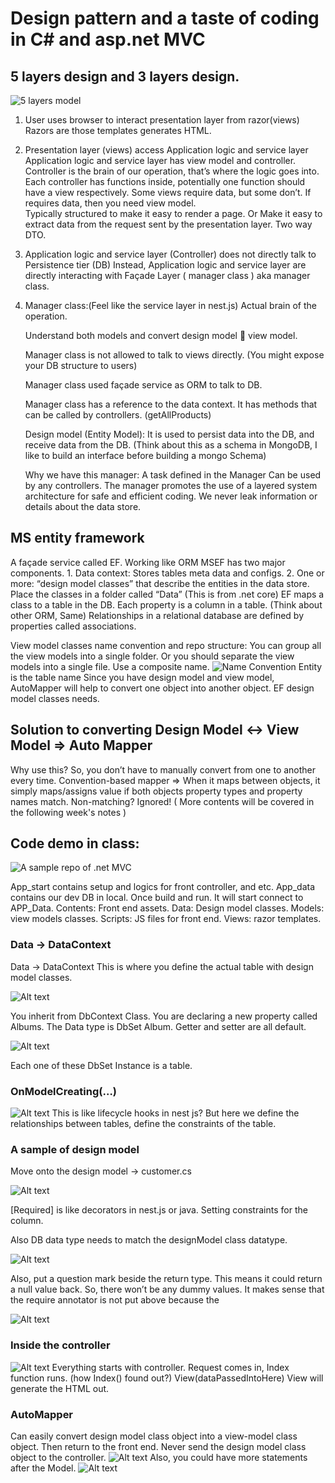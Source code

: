 # Design pattern and a taste of coding in C# and asp.net MVC

## 5 layers design and 3 layers design. 
![5 layers model](image.png)

1. User uses browser to interact presentation layer from razor(views) Razors are those templates generates HTML.

2. Presentation layer (views) access Application logic and service layer
    Application logic and service layer has view model and controller.
        Controller is the brain of our operation, that’s where the logic goes into. 
        Each controller has functions inside, potentially one function should have a view respectively.
    Some views require data, but some don’t.
        If requires data, then you need view model.  
        Typically structured to make it easy to render a page.
        Or
        Make it easy to extract data from the request sent by the presentation layer.
        Two way DTO.

3. Application logic and service layer (Controller) does not directly talk to Persistence tier (DB) Instead, Application logic and service layer are directly interacting with Façade Layer ( manager class ) aka manager class.

4. Manager class:(Feel like the service layer in nest.js)
    Actual brain of the operation.

    Understand both models and convert design model  view model.

    Manager class is not allowed to talk to views directly. (You might expose your DB structure to users)

    Manager class used façade service as ORM to talk to DB.

    Manager class has a reference to the data context. It has methods that can be called by controllers. (getAllProducts)

    Design model (Entity Model): It is used to persist data into the DB, and receive data from the DB.  (Think about this as a schema in MongoDB, I like to build an interface before building a mongo Schema)

    Why we have this manager:
        A task defined in the Manager Can be used by any controllers.
        The manager promotes the use of a layered system architecture for safe and efficient coding.
        We never leak information or details about the data store.

## MS entity framework

A façade service called EF.
Working like ORM
MSEF has two major components.
    1. Data context: Stores tables meta data and configs.
    2. One or more: “design model classes” that describe the entities in the data store.
Place the classes in a folder called “Data” (This is from .net core)
EF maps a class to a table in the DB. Each property is a column in a table. (Think about other ORM, Same)
Relationships in a relational database are defined by properties called associations.

View model classes name convention and repo structure:
    You can group all the view models into a single folder.
    Or you should separate the view models into a single file.
    Use a composite name.
    ![Name Convention](image-1.png)
    Entity is the table name
    Since you have design model and view model, AutoMapper will help to convert one object into another object. 
 EF design model classes needs.

## Solution to converting Design Model <-> View Model => Auto Mapper

Why use this? So, you don’t have to manually convert from one to another every time.
Convention-based mapper =>
    When it maps between objects, it simply maps/assigns value if both objects property types and property names match.
    Non-matching? Ignored!
( More contents will be covered in the following week's notes )


## Code demo in class:

![A sample repo of .net MVC](image-2.png)

App_start contains setup and logics for front controller, and etc.
App_data contains our dev DB in local. Once build and run. It will start connect to APP_Data.
Contents: Front end assets.
Data: Design model classes.
Models: view models classes.
Scripts: JS files for front end.
Views: razor templates.

### Data -> DataContext

Data -> DataContext This is where you define the actual table with design model classes.

![Alt text](image-3.png)

You inherit from DbContext Class.
You are declaring a new property called Albums. The Data type is DbSet Album.
Getter and setter are all default.

![Alt text](image-4.png)

Each one of these DbSet Instance is a table.

### OnModelCreating(…)

![Alt text](image-5.png)
This is like lifecycle hooks in nest js?
But here we define the relationships between tables, define the constraints of the table.

### A sample of design model

Move onto the design model -> customer.cs

![Alt text](image-6.png)

\[Required\] is like decorators in nest.js or java. Setting constraints for the column.

Also DB data type needs to match the designModel class datatype.

![Alt text](image-7.png)

Also, put a question mark beside the return type. This means it could return a null value back. So, there won’t be any dummy values.
It makes sense that the require annotator is not put above because the

![Alt text](image-8.png)

### Inside the controller

![Alt text](image-9.png)
Everything starts with controller.
Request comes in, Index function runs.  (how Index() found out?)
View(dataPassedIntoHere)
View will generate the HTML out.

### AutoMapper

Can easily convert design model class object into a view-model class object.
Then return to the front end.
Never send the design model class object to the controller.
![Alt text](image-10.png)
Also, you could have more statements after the Model.
![Alt text](image-11.png)

